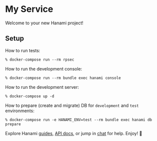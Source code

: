 # My Service

Welcome to your new Hanami project!

## Setup

How to run tests:

```shell
% docker-compose run --rm rpsec
```

How to run the development console:

```shell
% docker-compose run --rm bundle exec hanami console
```

How to run the development server:

```shell
% docker-compose up -d
```

How to prepare (create and migrate) DB for `development` and `test` environments:

```shell
% docker-compose run -e HANAMI_ENV=test --rm bundle exec hanami db prepare
```

Explore Hanami [guides](https://guides.hanamirb.org/), [API docs](http://docs.hanamirb.org/1.3.3/), or jump in [chat](http://chat.hanamirb.org) for help. Enjoy! 🌸
